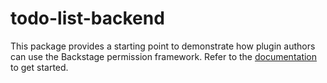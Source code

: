 # todo-list-backend

This package provides a starting point to demonstrate how plugin authors can use the Backstage permission framework. Refer to the [documentation](https://backstage.io/docs/permission/plugin-authors/01-setup) to get started.
